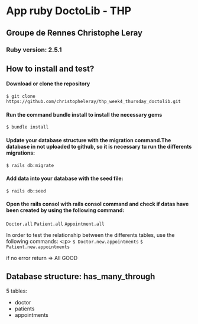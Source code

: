 <!DOCTYPE html>
<html>
<body>
  <div>
  <h1>App ruby DoctoLib - THP</h1>
    <h2>Groupe de Rennes Christophe Leray</h2>
      <h3>Ruby version: 2.5.1</h3>
   <h2>How to install and test?</h2>
      <h4>Download or clone the repository</h4>
        <code>$ git clone https://github.com/christopheleray/thp_week4_thursday_doctolib.git</code>
      <h4>Run the command bundle install to install the necessary gems</h4>
        <code>$ bundle install</code>
      <h4>Update your database structure with the migration command.The database in not uploaded to github, so it is necessary tu run the differents migrations:</h4>
        <code>$ rails db:migrate</code> 
      <h4>Add data into your database with the seed file:</h4>
        <code>$ rails db:seed</code>
      <h4>Open the rails consol with rails consol command and check if datas have been created by using the following command:</h4>
        <code>Doctor.all</code>
        <code>Patient.all</code>
        <code>Appointment.all</code>
        <p>In order to test the relationship between the differents tables, use the following commands: <:p>
        <code>$ Doctor.new.appointments</code>
        <code>$ Patient.new.appointments</code>
        <p> if no error return => All GOOD</p>
      </div>
      <div>
        <h2>Database structure: has_many_through</h3>
        <p>5 tables:</p>
        <ul> 
          <li>doctor</li>
          <li>patients</li>
          <li>appointments</li>
        </ul>
     </div>
</body>
</html>
